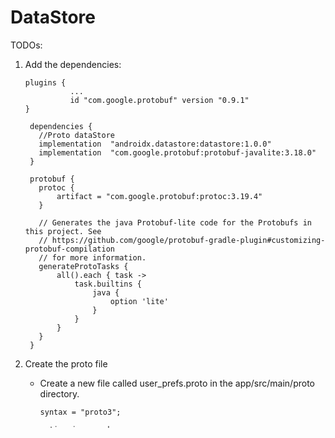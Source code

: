 # DataStore

TODOs:

1. Add the dependencies:

       plugins {
                 ...
                 id "com.google.protobuf" version "0.9.1"
       }

        dependencies {
          //Proto dataStore
          implementation  "androidx.datastore:datastore:1.0.0"
          implementation  "com.google.protobuf:protobuf-javalite:3.18.0"
        }

        protobuf {
          protoc {
              artifact = "com.google.protobuf:protoc:3.19.4"
          }
      
          // Generates the java Protobuf-lite code for the Protobufs in this project. See
          // https://github.com/google/protobuf-gradle-plugin#customizing-protobuf-compilation
          // for more information.
          generateProtoTasks {
              all().each { task ->
                  task.builtins {
                      java {
                          option 'lite'
                      }
                  }
              }
          }
        }

2. Create the proto file

    - Create a new file called user_prefs.proto in the app/src/main/proto directory.

          syntax = "proto3";
       
          option java_package = "com.deloitte.mcd.dojo.datastore.model.data";
          option java_multiple_files = true;
       
          message UserPreferences {
            // filter for showing / hiding completed tasks
            bool show_completed = 1;
          }

3. Build the project and make sure the UserPreferences class is created

4. Create the serializer

        object UserPreferencesSerializer : Serializer<UserPreferences> {
            override val defaultValue: UserPreferences = UserPreferences.getDefaultInstance()
            override suspend fun readFrom(input: InputStream): UserPreferences {
                try {
                    return UserPreferences.parseFrom(input)
                } catch (exception: InvalidProtocolBufferException) {
                    throw CorruptionException("Cannot read proto.", exception)
                }
            }
        
            override suspend fun writeTo(t: UserPreferences, output: OutputStream) = t.writeTo(output)
        }

5. Creating the DataStore

    - The dataStore delegate:

            private const val USER_PREFERENCES_NAME = "user_preferences"
            private const val DATA_STORE_FILE_NAME = "user_prefs.pb"
            private const val SORT_ORDER_KEY = "sort_order"
         
            private val Context.userPreferencesStore: DataStore<UserPreferences> by dataStore(
                fileName = DATA_STORE_FILE_NAME,
                serializer = UserPreferencesSerializer
            )
         
            class MainActivity: AppCompatActivity() { ... }
    - Dependency Injection:

           @Provides
           @Singleton
           fun provideProtoDataStore(@ApplicationContext context: Context): DataStore<UserPreferences> =
               DataStoreFactory.create(
                   serializer = UserPreferencesSerializer,
                   corruptionHandler = ReplaceFileCorruptionHandler { UserPreferences.getDefaultInstance() },
                   produceFile = { File(context.filesDir, DATA_STORE_FILE_NAME) },
                   migrations = listOf(SharedPreferencesMigration(
                       context,
                       USER_PREFERENCES_NAME
                   ) { sharedPrefs: SharedPreferencesView, currentData: UserPreferences ->
                       // Define the mapping from SharedPreferences to UserPreferences
                       if (currentData.sortOrder == UserPreferences.SortOrder.UNSPECIFIED) {
                           currentData.toBuilder().setSortOrder(
                               UserPreferences.SortOrder.valueOf(
                                   sharedPrefs.getString(
                                       SORT_ORDER_KEY,
                                       UserPreferences.SortOrder.NONE.name
                                   )!!
                               )
                           ).build()
                       } else {
                           currentData
                       }
                   })
               )

6. Create UserPreferencesRepository

       class UserPreferencesRepository @Inject constructor(private val dataStore: DataStore<UserPreferences>) {

7. Reading the preferences and Handling exceptions while reading data

       val userPreferencesFlow: Flow<UserPreferences> = dataStore.data
            .catch { exception ->
                if (exception is IOException) {
                    emit(UserPreferences.getDefaultInstance())
                } else {
                    throw exception
                }
            }

8. Now that everything works fine, let's add the sortOrder in proto file and remove the SortOrder
   kotlin class from the project

        message UserPreferences {
          // filter for showing / hiding completed tasks
          bool show_completed = 1;
        
          // defines tasks sorting order: no order, by deadline, by priority, by deadline and priority
          enum SortOrder {
            UNSPECIFIED = 0;
            NONE = 1;
            BY_DEADLINE = 2;
            BY_PRIORITY = 3;
            BY_DEADLINE_AND_PRIORITY = 4;
          }
        
          // user selected tasks sorting order
          SortOrder sort_order = 2;
        }

   Delete:

        enum class SortOrder {
            NONE,
            BY_DEADLINE,
            BY_PRIORITY,
            BY_DEADLINE_AND_PRIORITY
        }

9. clean up the code and fix the SortOrder imports

10. Migrating from SharedPreferences

        migrations = listOf(SharedPreferencesMigration(
                    context,
                    USER_PREFERENCES_NAME
                ) { sharedPrefs: SharedPreferencesView, currentData: UserPreferences ->
                    // Define the mapping from SharedPreferences to UserPreferences
                    if (currentData.sortOrder == UserPreferences.SortOrder.UNSPECIFIED) {
                        currentData.toBuilder().setSortOrder(
                            UserPreferences.SortOrder.valueOf(
                                sharedPrefs.getString(
                                    SORT_ORDER_KEY,
                                    UserPreferences.SortOrder.NONE.name
                                )!!
                            )
                        ).build()
                    } else {
                        currentData
                    }
                })

11. Saving the sort order to DataStore

        suspend fun enableSortByDeadline(enable: Boolean) {
            dataStore.updateData { preferences ->
                val currentOrder = preferences.sortOrder
                val newSortOrder =
                    if (enable) {
                        if (currentOrder == UserPreferences.SortOrder.BY_PRIORITY) {
                            UserPreferences.SortOrder.BY_DEADLINE_AND_PRIORITY
                        } else {
                            UserPreferences.SortOrder.BY_DEADLINE
                        }
                    } else {
                        if (currentOrder == UserPreferences.SortOrder.BY_DEADLINE_AND_PRIORITY) {
                            UserPreferences.SortOrder.BY_PRIORITY
                        } else {
                            UserPreferences.SortOrder.NONE
                        }
                    }
                preferences.toBuilder()
                    .setSortOrder(newSortOrder)
                    .build()
            }
        }

        suspend fun enableSortByPriority(enable: Boolean) {
            dataStore.updateData { preferences ->
                val currentOrder = preferences.sortOrder
                val newSortOrder =
                    if (enable) {
                        if (currentOrder == UserPreferences.SortOrder.BY_DEADLINE) {
                            UserPreferences.SortOrder.BY_DEADLINE_AND_PRIORITY
                        } else {
                            UserPreferences.SortOrder.BY_PRIORITY
                        }
                    } else {
                        if (currentOrder == UserPreferences.SortOrder.BY_DEADLINE_AND_PRIORITY) {
                            UserPreferences.SortOrder.BY_DEADLINE
                        } else {
                            UserPreferences.SortOrder.NONE
                        }
                    }
                preferences.toBuilder()
                    .setSortOrder(newSortOrder)
                    .build()
            }
        }

12. Now you can remove all the usages of SharedPreferences.
